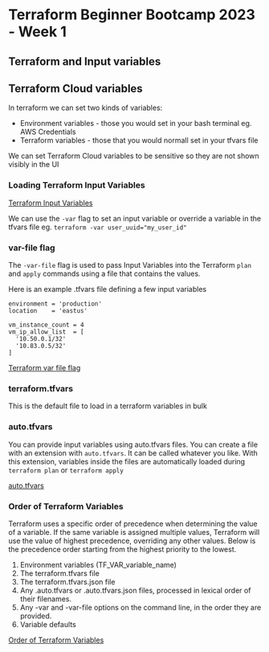 # Terraform Beginner Bootcamp 2023 - Week 1









## Terraform and Input variables
## Terraform Cloud variables

In terraform we can set two kinds of variables:
- Environment variables - those you would set in your bash terminal eg. AWS Credentials
- Terraform variables - those that you would normall set in your tfvars file

We can set Terraform Cloud variables to be sensitive so they are not shown visibly in the UI

### Loading Terraform Input Variables

[Terraform Input Variables](https://developer.hashicorp.com/terraform/language/values/variables)

We can use the `-var` flag to set an input variable or override a variable in the tfvars file eg. `terraform -var user_uuid="my_user_id"`

### var-file flag

The `-var-file` flag is used to pass Input Variables into the Terraform `plan` and `apply` commands using a file that contains the values.

Here is an example .tfvars file defining a few input variables

```
environment = 'production'
location    = 'eastus'

vm_instance_count = 4
vm_ip_allow_list  = [
  '10.50.0.1/32'
  '10.83.0.5/32'
]
```

[Terraform var file flag](https://build5nines.com/use-terraform-input-variables-to-parameterize-infrastructure-deployments/)

### terraform.tfvars

This is the default file to load in a terraform variables in bulk

### auto.tfvars

You can provide input variables using auto.tfvars files. You can create a file with an extension with `auto.tfvars`. It can be called whatever you like. With this extension, variables inside the files are automatically loaded during `terraform plan` or `terraform apply`

[auto.tfvars](https://terraformguru.com/terraform-certification-using-azure-cloud/24-Input-Variables-Assign-with-auto-tfvars/)

### Order of Terraform Variables

Terraform uses a specific order of precedence when determining the value of a variable. If the same variable is assigned multiple values, Terraform will use the value of highest precedence, overriding any other values. Below is the precedence order starting from the highest priority to the lowest.

1. Environment variables (TF_VAR_variable_name)
2. The terraform.tfvars file
3. The terraform.tfvars.json file
4. Any .auto.tfvars or .auto.tfvars.json files, processed in lexical order of their filenames.
5. Any -var and -var-file options on the command line, in the order they are provided.
6. Variable defaults

[Order of Terraform Variables](https://www.env0.com/blog/terraform-variables)